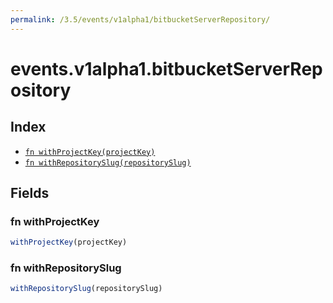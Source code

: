 ```yaml
---
permalink: /3.5/events/v1alpha1/bitbucketServerRepository/
---
```


# events.v1alpha1.bitbucketServerRepository



## Index

* [`fn withProjectKey(projectKey)`](#fn-withprojectkey)
* [`fn withRepositorySlug(repositorySlug)`](#fn-withrepositoryslug)

## Fields

### fn withProjectKey

```ts
withProjectKey(projectKey)
```



### fn withRepositorySlug

```ts
withRepositorySlug(repositorySlug)
```


